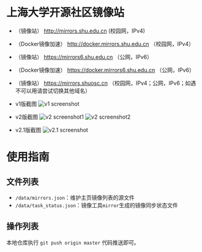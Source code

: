 # 上海大学开源社区镜像站

- （镜像站） http://mirrors.shu.edu.cn (校园网，IPv4)
- （Docker镜像加速） http://docker.mirrors.shu.edu.cn （校园网，IPv4）
- （镜像站） https://mirrors6.shu.edu.cn （公网，IPv6）
- （Docker镜像加速） https://docker.mirrors6.shu.edu.cn （公网，IPv6）
- （镜像站） https://mirrors.shuosc.cn （校园网，IPv4；公网，IPv6；如遇不可以用请尝试切换其他域名）

- v1版截图
![v1 screenshot](https://ws2.sinaimg.cn/large/006tKfTcly1fiop8muo0vj30dd0k4dgm.jpg)

- v2版截图
![v2 screenshot1](https://vgy.me/4dH4WL.png)
![v2 screenshot2](https://vgy.me/IxmzHH.png)

- v2.1版截图
![v2.1 screenshot](https://vgy.me/mwmj6t.jpg)

# 使用指南

## 文件列表

- `/data/mirrors.json`：维护主页镜像列表的源文件
- `/data/task_status.json`：镜像工具`mirror`生成的镜像同步状态文件

## 操作列表

本地仓库执行 `git push origin master` 代码推送即可。
